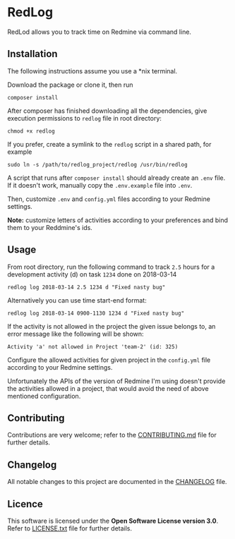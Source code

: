 # RedLog
RedLod allows you to track time on Redmine via command line.

## Installation
The following instructions assume you use a \*nix terminal.

Download the package or clone it, then run 

    composer install

After composer has finished downloading all the dependencies, give execution permissions to `redlog` file in root directory:

    chmod +x redlog

If you prefer, create a symlink to the `redlog` script in a shared path, for example

    sudo ln -s /path/to/redlog_project/redlog /usr/bin/redlog    

A script that runs after `composer install` should already create an `.env` file.
If it doesn't work, manually copy the `.env.example` file into `.env`.

Then, customize `.env` and `config.yml` files according to your Redmine settings.

**Note:** customize letters of activities according to your preferences and bind them to your Reddmine's ids.

## Usage
From root directory, run the following command to track `2.5` hours for a development activity (d) on task `1234` done on 2018-03-14

    redlog log 2018-03-14 2.5 1234 d "Fixed nasty bug"

Alternatively you can use time start-end format:

    redlog log 2018-03-14 0900-1130 1234 d "Fixed nasty bug"

If the activity is not allowed in the project the given issue belongs to,
an error message like the following will be shown:

    Activity 'a' not allowed in Project 'team-2' (id: 325)

Configure the allowed activities for given project in the `config.yml` file 
according to your Redmine settings.     

Unfortunately the APIs of the version of Redmine I'm using doesn't provide the 
activities allowed in a project, that would avoid the need of above mentioned
configuration. 

## Contributing
Contributions are very welcome; refer to the [CONTRIBUTING.md](CONTRIBUTING.md) file for further details.

## Changelog
All notable changes to this project are documented in the [CHANGELOG](CHANGELOG.md) file.

## Licence
This software is licensed under the **Open Software License version 3.0**.
Refer to [LICENSE.txt](LICENSE.txt) file for further details.